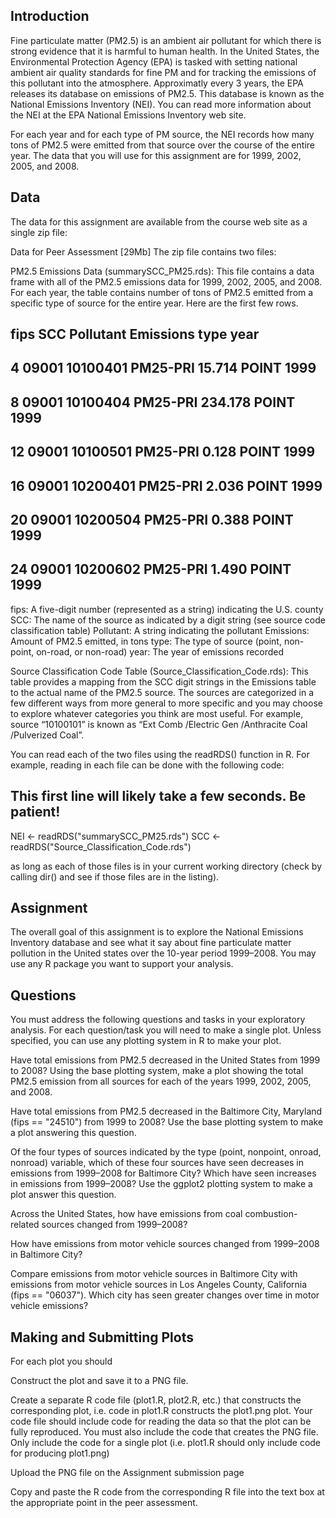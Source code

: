 ## Introduction

Fine particulate matter (PM2.5) is an ambient air pollutant for which there 
is strong evidence that it is harmful to human health. In the United States, 
the Environmental Protection Agency (EPA) is tasked with setting national 
ambient air quality standards for fine PM and for tracking the emissions of 
this pollutant into the atmosphere. Approximatly every 3 years, the EPA 
releases its database on emissions of PM2.5. This database is known as the 
National Emissions Inventory (NEI). You can read more information about the 
NEI at the EPA National Emissions Inventory web site.

For each year and for each type of PM source, the NEI records how many tons 
of PM2.5 were emitted from that source over the course of the entire year. 
The data that you will use for this assignment are for 1999, 2002, 2005, and 
2008.

## Data

The data for this assignment are available from the course web site as a 
single zip file:

Data for Peer Assessment [29Mb]
The zip file contains two files:

PM2.5 Emissions Data (summarySCC_PM25.rds): This file contains a data frame 
with all of the PM2.5 emissions data for 1999, 2002, 2005, and 2008. For 
each year, the table contains number of tons of PM2.5 emitted from a specific 
type of source for the entire year. Here are the first few rows.

##     fips      SCC Pollutant Emissions  type year
## 4  09001 10100401  PM25-PRI    15.714 POINT 1999
## 8  09001 10100404  PM25-PRI   234.178 POINT 1999
## 12 09001 10100501  PM25-PRI     0.128 POINT 1999
## 16 09001 10200401  PM25-PRI     2.036 POINT 1999
## 20 09001 10200504  PM25-PRI     0.388 POINT 1999
## 24 09001 10200602  PM25-PRI     1.490 POINT 1999

fips: A five-digit number (represented as a string) indicating the U.S. county
SCC: The name of the source as indicated by a digit string (see source code classification table)
Pollutant: A string indicating the pollutant
Emissions: Amount of PM2.5 emitted, in tons
type: The type of source (point, non-point, on-road, or non-road)
year: The year of emissions recorded

Source Classification Code Table (Source_Classification_Code.rds): This 
table provides a mapping from the SCC digit strings in the Emissions table 
to the actual name of the PM2.5 source. The sources are categorized in a few 
different ways from more general to more specific and you may choose to 
explore whatever categories you think are most useful. For example, source 
“10100101” is known as “Ext Comb /Electric Gen /Anthracite Coal /Pulverized 
Coal”.

You can read each of the two files using the readRDS() function in R. For 
example, reading in each file can be done with the following code:

## This first line will likely take a few seconds. Be patient!
NEI <- readRDS("summarySCC_PM25.rds")
SCC <- readRDS("Source_Classification_Code.rds")

as long as each of those files is in your current working directory (check 
by calling dir() and see if those files are in the listing).

## Assignment
The overall goal of this assignment is to explore the National Emissions 
Inventory database and see what it say about fine particulate matter 
pollution in the United states over the 10-year period 1999–2008. You may 
use any R package you want to support your analysis.

## Questions
You must address the following questions and tasks in your exploratory 
analysis. For each question/task you will need to make a single plot. 
Unless specified, you can use any plotting system in R to make your plot.

Have total emissions from PM2.5 decreased in the United States from 1999 
to 2008? Using the base plotting system, make a plot showing the total 
PM2.5 emission from all sources for each of the years 1999, 2002, 2005, 
and 2008.

Have total emissions from PM2.5 decreased in the Baltimore City, Maryland 
(fips == "24510") from 1999 to 2008? Use the base plotting system to make 
a plot answering this question.

Of the four types of sources indicated by the type (point, nonpoint, 
onroad, nonroad) variable, which of these four sources have seen decreases 
in emissions from 1999–2008 for Baltimore City? Which have seen increases 
in emissions from 1999–2008? Use the ggplot2 plotting system to make a plot 
answer this question.

Across the United States, how have emissions from coal combustion-related 
sources changed from 1999–2008?

How have emissions from motor vehicle sources changed from 1999–2008 in 
Baltimore City?

Compare emissions from motor vehicle sources in Baltimore City with 
emissions from motor vehicle sources in Los Angeles County, California 
(fips == "06037"). Which city has seen greater changes over time in motor 
vehicle emissions?

## Making and Submitting Plots
For each plot you should

Construct the plot and save it to a PNG file.

Create a separate R code file (plot1.R, plot2.R, etc.) that constructs 
the corresponding plot, i.e. code in plot1.R constructs the plot1.png plot. 
Your code file should include code for reading the data so that the plot 
can be fully reproduced. You must also include the code that creates the 
PNG file. Only include the code for a single plot (i.e. plot1.R should only 
include code for producing plot1.png)

Upload the PNG file on the Assignment submission page

Copy and paste the R code from the corresponding R file into the text box 
at the appropriate point in the peer assessment.